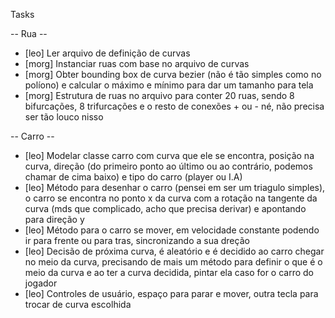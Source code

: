 Tasks

-- Rua --
* [leo] Ler arquivo de definição de curvas
* [morg] Instanciar ruas com base no arquivo de curvas
* [morg] Obter bounding box de curva bezier (não é tão simples como no políono) e calcular o máximo e mínimo para dar um tamanho para tela
* [morg] Estrutura de ruas no arquivo para conter 20 ruas, sendo 8 bifurcações, 8 trifurcações e o resto de conexões + ou - né, não precisa ser tão louco nisso

-- Carro --
* [leo] Modelar classe carro com curva que ele se encontra, posição na curva, direção (do primeiro ponto ao último ou ao contrário, podemos chamar de cima baixo) e tipo do carro (player ou I.A)
* [leo] Método para desenhar o carro (pensei em ser um triagulo simples), o carro se encontra no ponto x da curva com a rotação na tangente da curva (mds que complicado, acho que precisa derivar) e apontando para direção y
* [leo] Método para o carro se mover, em velocidade constante podendo ir para frente ou para tras, sincronizando a sua  dreção
* [leo] Decisão de próxima curva, é aleatório e é decidido ao carro chegar no meio da curva, precisando de mais um método para definir o que é o meio da curva e ao ter a curva decidida, pintar ela caso for o carro do jogador
* [leo] Controles de usuário, espaço para parar e mover, outra tecla para trocar de curva escolhida